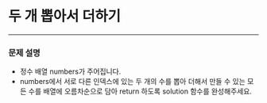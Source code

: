 # 두 개 뽑아서 더하기
***

### 문제 설명

- 정수 배열 numbers가 주어집니다. 
- numbers에서 서로 다른 인덱스에 있는 두 개의 수를 뽑아 더해서 만들 수 있는 모든 수를 배열에 오름차순으로 담아 return 하도록 solution 함수를 완성해주세요.